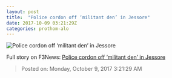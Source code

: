 ```yaml
---
layout: post
title:  "Police cordon off ‘militant den’ in Jessore"
date: 2017-10-09 03:21:29Z
categories: prothom-alo
---
```


![Police cordon off ‘militant den’ in Jessore](http://en.prothom-alo.com/contents/cache/images/1200x630x1/uploads/media/2016/08/05/a2dbe73b07d23b1b91b996de77a2bcae-jessor.png?jadewits_media_id=106067)




Full story on F3News: [Police cordon off ‘militant den’ in Jessore](http://www.f3nws.com/n/TZAuKJ)

> Posted on: Monday, October 9, 2017 3:21:29 AM
